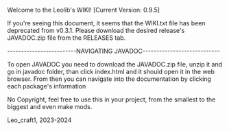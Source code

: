 Welcome to the Leolib's WIKI! [Current Version: 0.9.5]

If you're seeing this document, it seems that the WIKI.txt file has been deprecated from v0.3.1. Please download the desired release's JAVADOC.zip file from the RELEASES tab.

-------------------------NAVIGATING JAVADOC----------------------------

To open JAVADOC you need to download the JAVADOC.zip file, unzip it and go in javadoc folder, than click index.html and it should open it in the web browser.
From then you can navigate into the documentation by clicking each package's information

No Copyright, feel free to use this in your project, from the smallest to the biggest and even make mods.

Leo_craft1, 2023-2024
